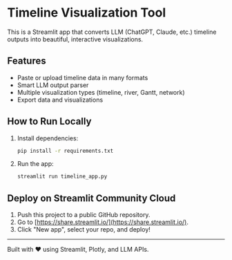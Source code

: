 # Timeline Visualization Tool

This is a Streamlit app that converts LLM (ChatGPT, Claude, etc.) timeline outputs into beautiful, interactive visualizations.

## Features
- Paste or upload timeline data in many formats
- Smart LLM output parser
- Multiple visualization types (timeline, river, Gantt, network)
- Export data and visualizations

## How to Run Locally

1. Install dependencies:
   ```sh
   pip install -r requirements.txt
   ```
2. Run the app:
   ```sh
   streamlit run timeline_app.py
   ```

## Deploy on Streamlit Community Cloud
1. Push this project to a public GitHub repository.
2. Go to [https://share.streamlit.io/](https://share.streamlit.io/).
3. Click "New app", select your repo, and deploy!

---

Built with ❤️ using Streamlit, Plotly, and LLM APIs. 